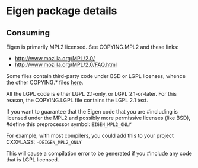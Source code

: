 # Eigen package details

## Consuming

Eigen is primarily MPL2 licensed. See COPYING.MPL2 and these links:
- http://www.mozilla.org/MPL/2.0/
- http://www.mozilla.org/MPL/2.0/FAQ.html

Some files contain third-party code under BSD or LGPL licenses, whence the other
COPYING.* files [here](https://a_gitlab_url/libraries/conan/thirdparty/eigen/-/tree/master/).

All the LGPL code is either LGPL 2.1-only, or LGPL 2.1-or-later.
For this reason, the COPYING.LGPL file contains the LGPL 2.1 text.

If you want to guarantee that the Eigen code that you are #including is licensed under the MPL2 and possibly more permissive licenses (like BSD), #define this preprocessor symbol:
  `EIGEN_MPL2_ONLY`

For example, with most compilers, you could add this to your project CXXFLAGS:
  `-DEIGEN_MPL2_ONLY`

This will cause a compilation error to be generated if you #include any code that is LGPL licensed.
